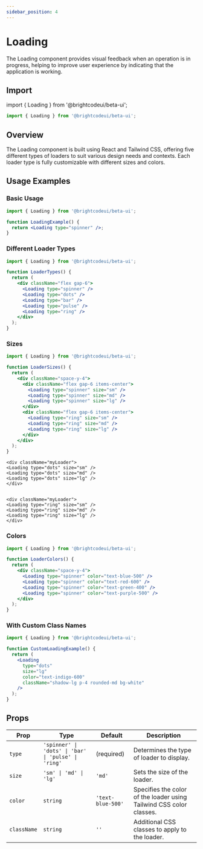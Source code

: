 ```yaml
---
sidebar_position: 4
---
```


# Loading

The Loading component provides visual feedback when an operation is in progress, helping to improve user experience by indicating that the application is working.

## Import

import { Loading } from '@brightcodeui/beta-ui';


```jsx
import { Loading } from '@brightcodeui/beta-ui';
```

## Overview

The Loading component is built using React and Tailwind CSS, offering five different types of loaders to suit various design needs and contexts. Each loader type is fully customizable with different sizes and colors.

## Usage Examples

### Basic Usage

```jsx
import { Loading } from '@brightcodeui/beta-ui';

function LoadingExample() {
  return <Loading type="spinner" />;
}
```

### Different Loader Types

```jsx
import { Loading } from '@brightcodeui/beta-ui';

function LoaderTypes() {
  return (
    <div className="flex gap-6">
      <Loading type="spinner" />
      <Loading type="dots" />
      <Loading type="bar" />
      <Loading type="pulse" />
      <Loading type="ring" />
    </div>
  );
}
```

<div className="myLoader">
    <Loading type="spinner" />
    <Loading type="dots" />
    <Loading type="ring" />
</div>

### Sizes

```jsx
import { Loading } from '@brightcodeui/beta-ui';

function LoaderSizes() {
  return (
    <div className="space-y-4">
      <div className="flex gap-6 items-center">
        <Loading type="spinner" size="sm" />
        <Loading type="spinner" size="md" />
        <Loading type="spinner" size="lg" />
      </div>
      <div className="flex gap-6 items-center">
        <Loading type="ring" size="sm" />
        <Loading type="ring" size="md" />
        <Loading type="ring" size="lg" />
      </div>
    </div>
  );
}
```

 <div className="space-y-4">
    <div className="myLoader">
    <Loading type="spinner" size="sm" />
    <Loading type="spinner" size="md" />
    <Loading type="spinner" size="lg" />
    </div>

    <div className="myLoader">
    <Loading type="dots" size="sm" />
    <Loading type="dots" size="md" />
    <Loading type="dots" size="lg" />
    </div>


    <div className="myLoader">
    <Loading type="ring" size="sm" />
    <Loading type="ring" size="md" />
    <Loading type="ring" size="lg" />
    </div>
</div>

### Colors

```jsx
import { Loading } from '@brightcodeui/beta-ui';

function LoaderColors() {
  return (
    <div className="space-y-4">
      <Loading type="spinner" color="text-blue-500" />
      <Loading type="spinner" color="text-red-600" />
      <Loading type="spinner" color="text-green-400" />
      <Loading type="spinner" color="text-purple-500" />
    </div>
  );
}
```

### With Custom Class Names

```jsx
import { Loading } from '@brightcodeui/beta-ui';

function CustomLoadingExample() {
  return (
    <Loading 
      type="dots"
      size="lg"
      color="text-indigo-600"
      className="shadow-lg p-4 rounded-md bg-white"
    />
  );
}
```

## Props

| Prop | Type | Default | Description |
|------|------|---------|-------------|
| `type` | `'spinner' \| 'dots' \| 'bar' \| 'pulse' \| 'ring'` | (required) | Determines the type of loader to display. |
| `size` | `'sm' \| 'md' \| 'lg'` | `'md'` | Sets the size of the loader. |
| `color` | `string` | `'text-blue-500'` | Specifies the color of the loader using Tailwind CSS color classes. |
| `className` | `string` | `''` | Additional CSS classes to apply to the loader. |
